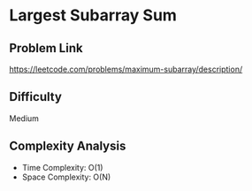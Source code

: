 # Largest Subarray Sum

## Problem Link

https://leetcode.com/problems/maximum-subarray/description/



## Difficulty

Medium

## Complexity Analysis

* Time Complexity: O(1)
* Space Complexity: O(N)
